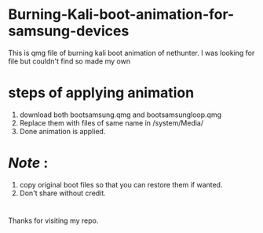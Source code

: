 # Burning-Kali-boot-animation-for-samsung-devices
This is qmg file of burning kali boot animation of nethunter.
I was looking for file but couldn't find so made my own

# steps of applying animation
1) download both bootsamsung.qmg and bootsamsungloop.qmg
2) Replace them with files of same name in /system/Media/
3) Done animation is applied.

# *Note* : 
1) copy original boot files so that you can restore them if wanted.
2) Don't share without credit.
#
Thanks for visiting my repo.
